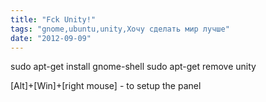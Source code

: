 ```yaml
---
title: "Fck Unity!"
tags: "gnome,ubuntu,unity,Хочу сделать мир лучше"
date: "2012-09-09"
---
```


sudo apt-get install gnome-shell
sudo apt-get remove unity

\[Alt\]+\[Win\]+\[right mouse\] - to setup the panel
